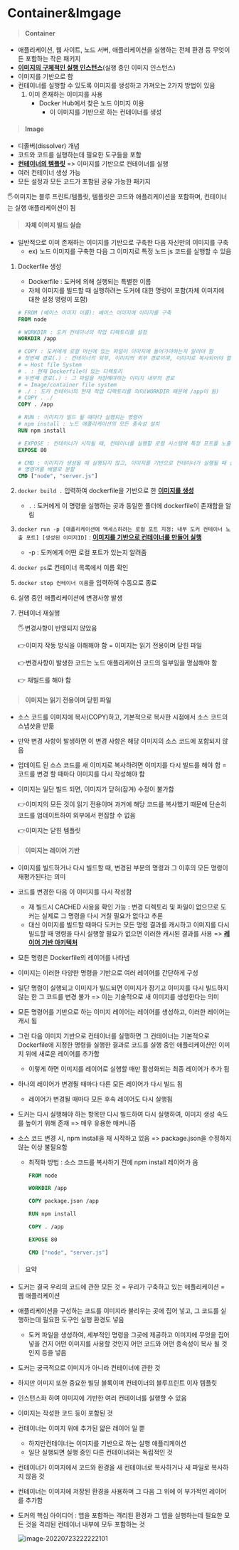 # Container&Imgage

> #### Container

- 애플리케이션, 웹 사이트, 노드 서버, 애플리케이션을 실행하는 전체 환경 등 무엇이든 포함하는 작은 패키지
- **<u>이미지의 구체적인 실행 인스턴스</u>**(실행 중인 이미지 인스턴스)
- 이미지를 기반으로 함
- 컨테이너를 실행할 수 있도록 이미지를 생성하고 가져오는 2가지 방법이 있음
  1. 이미 존재하는 이미지를 사용
     - Docker Hub에서 찾은 노드 이미지 이용
       - 이 이미지를 기반으로 하는 컨테이너를 생성



> #### Image

- 디졸버(dissolver) 개념
- 코드와 코드를 실행하는데 필요한 도구들을 포함
- <u>**컨테이너의 템플릿**</u> => 이미지를 기반으로 컨테이너를 실행
- 여러 컨테이너 생성 가능
- 모든 설정과 모든 코드가 포함된 공유 가능한 패키지

🖐이미지는 블루 프린트/템플릿, 템플릿은 코드와 애플리케이션을 포함하며, 컨테이너는 실행 애플리케이션이 됨





> #### 자체 이미지 빌드 실습

- 일반적으로 이미 존재하는 이미지를 기반으로 구축한 다음 자신만의 이미지를 구축
  - ex) 노드 이미지를 구축한 다음 그 이미지로 특정 노드 js 코드를 실행할 수 있음

1. Dockerfile 생성

   - Dockerfile : 도커에 의해 실행되는 특별한 이름
   - 자체 이미지를 빌드할 때 실행하려는 도커에 대한 명령이 포함(자체 이미지에 대한 설정 명령이 포함)

   ```dockerfile
   # FROM (베이스 이미지 이름): 베이스 이미지에 이미지를 구축
   FROM node
   
   # WORKDIR : 도커 컨테이너의 작업 디렉토리를 설정
   WORKDIR /app
   
   # COPY : 도커에게 로컬 머신에 있는 파일이 이미지에 들어가야하는지 알려야 함
   # 첫번째 경로(.) : 컨테이너의 외부, 이미지의 외부 경로이며, 이미지로 복사되어야 할 파일이 있는 곳
   # = Host file System
   # . : 현재 Dockerfile이 있는 디렉토리
   # 두번째 경로(.) : 그 파일을 저장해야하는 이미지 내부의 경로
   # = Image/container file system
   # ./ : 도커 컨테이너의 현재 작업 디렉토리를 의미(WORKDIR 때문에 /app이 됨)
   # COPY . ./
   COPY . /app
   
   # RUN : 이미지가 빌드 될 때마다 실행되는 명령어
   # npm install : 노드 애플리케이션의 모든 종속성 설치
   RUN npm install
   
   # EXPOSE : 컨테이너가 시작될 때, 컨테이너를 실행할 로컬 시스템에 특정 포트를 노출하고 싶다는 것을 도커에게 알림 = 도커에서 포트 80을 연것
   EXPOSE 80
   
   # CMD : 이미지가 생성될 때 실행되지 않고, 이미지를 기반으로 컨테이너가 실행될 때 실행됨
   # 명령어를 배열로 분할
   CMD ["node", "server.js"]
   ```

2. `docker build .` 입력하여 dockerfile을 기반으로 한 **<u>이미지를 생성</u>**

   - `.` : 도커에게 이 명령을 실행하는 곳과 동일한 폴더에  dockerfile이 존재함을 알림

3. `docker run -p [애플리케이션에 액세스하려는 로컬 포트 지정: 내부 도커 컨테이너 노출 포트] [생성된 이미지ID]` : **<u>이미지를 기반으로 컨테이너를 만들어 실행</u>**

   - -p : 도커에게 어떤 로컬 포트가 있는지 알려줌

4. `docker ps`로 컨테이너 목록에서 이름 확인

5. `docker stop 컨테이너 이름`을 입력하여 수동으로 종료

6. 실행 중인 애플리케이션에 변경사항 발생

7. 컨테이너 재실행

   🖐변경사항이 반영되지 않았음

   👉이미지 작동 방식을 이해해야 함 = 이미지는 읽기 전용이며 닫힌 파일

   👉변경사항이 발생한 코드는 노드 애플리케이션 코드의 일부임을 명심해야 함

   👉 재빌드를 해야 함





> ####  이미지는 읽기 전용이며 닫힌 파일

- 소스 코드를 이미지에 복사(COPY)하고, 기본적으로 복사한 시점에서 소스 코드의 스냅샷을 만듦

- 만약 변경 사항이 발생하면 이 변경 사항은 해당 이미지의 소스 코드에 포함되지 않음

- 업데이트 된 소스 코드를 새 이미지로 복사하려면 이미지를 다시 빌드를 해야 함 = 코드를 변경 할 때마다 이미지를 다시 작성해야 함

- 이미지는 일단 빌드 되면, 이미지가 닫혀(잠겨) 수정이 불가함

  👉이미지의 모든 것이 읽기 전용이며 과거에 해당 코드를 복사했기 때문에 단순히 코드를 업데이트하여 외부에서 편집할 수 없음

  👉이미지는 닫힌 템플릿



> #### 이미지는 레이어 기반

- 이미지를 빌드하거나 다시 빌드할 때, 변경된 부분의 명령과 그 이후의 모든 명령이 재평가된다는 의미
- 코드를 변경한 다음 이 이미지를 다시 작성함
  - 재 빌드시 CACHED 사용을 확인 가능 : 변경 디렉토리 및 파일이 없으므로 도커는 실제로 그 명령을 다시 거칠 필요가 없다고 추론
  - 대신 이미지를 빌드할 때마다 도커는 모든 명령 결과를 캐시하고 이미지를 다시 빌드할 때  명령을 다시 실행할 필요가 없으면 이러한 캐시된 결과를 사용 => **<u>레이어 기반 아키텍처</u>**
- 모든 명령은  Dockerfile의 레이어를 나타냄
- 이미지는 이러한 다양한 명령을 기반으로 여러 레이어를 간단하게 구성
- 일단 명령이 실행되고 이미지가 빌드되면 이미지가 잠기고 이미지를 다시 빌드하지 않는 한 그 코드를 변경 불가 => 이는 기술적으로 새 이미지를 생성한다는 의미
- 모든 명령어를 기반으로 하는 이미지 레이어는 레이어를 생성하고, 이러한 레이어는 캐시 됨
- 그런 다음 이미지 기반으로 컨테이너를 실행하면 그 컨테이너는 기본적으로 Dockerfile에 지정한 명령을 실행한 결과로 코드를 실행 중인 애플리케이션인 이미지 위에 새로운 레이어를 추가함
  - 이렇게 하면 이미지를 레이어로 실행할 때만 활성화되는 최종 레이어가 추가 됨

- 하나의 레이어가 변경될 때마다 다른 모든 레이어가 다시 빌드 됨

  - 레이어가 변경될 때마다 모든 후속 레이어도 다시 실행됨

- 도커는 다시 실행해야 하는 항목만 다시 빌드하여 다시 실행하여, 이미지 생성 속도를 높이기 위해 존재 => 매우 유용한 매커니즘

- 소스 코드 변경 시, npm install을 재 시작하고 있음 => package.json을 수정하지 않는 이상 불필요함

  - 최적화 방법 : 소스 코드를 복사하기 전에 npm install 레이어가 옴

    ```dockerfile
    FROM node
    
    WORKDIR /app
    
    COPY package.json /app
    
    RUN npm install
    
    COPY . /app
    
    EXPOSE 80
    
    CMD ["node", "server.js"]
    ```

    

> #### 요약

- 도커는 결국 우리의 코드에 관한 모든 것 = 우리가 구축하고 있는 애플리케이션 = 웹 애플리케이션

- 애플리케이션을 구성하는 코드를 이미지라 불리우는 곳에 집어 넣고,  그 코드를 실행하는데 필요한 도구인 실행 환경도 넣음

  - 도커 파일을 생성하여, 세부적인 명령을 그곳에 제공하고 이미지에 무엇을 집어 넣을 건지 어떤 이미지를 사용할 것인지 어떤 코드와 어떤 종속성이 복사 될 것인지 등을 넣음

- 도커는 궁극적으로 이미지가 아니라 컨테이너에 관한 것

- 하지만 이미지 또한 중요한 빌딩 블록이며 컨테이너의 블루프린트 이자 템플릿

- 인스턴스화 하여 이미지에 기반한 여러 컨테이너를 실행할 수 있음

- 이미지는 작성한 코드 등이 포함된 것

- 컨테이너는 이미지 위에 추가된 얇은 레이어 일 뿐

  - 하지만컨테이너는 이미지를 기반으로 하는 실행 애플리케이션
  - 일단 실행되면 실행 중인 다른 컨테이너와는 독립적인 것

- 컨테이너가 이미지에서 코드와 환경을 새 컨테이너로 복사하거나 새 파일로 복사하지 않음 것

- 컨테이너는 이미지에 저장된 환경을 사용하며 그 다음 그 위에 이 부가적인 레이어를 추가함

- 도커의 핵심 아이디어 : 앱을 포함하는 격리된 환경과 그 앱을 실행하는데 필요한 모든 것을 격리된 컨테이너 내부에 모두 포함하는 것

  ![image-20220723222222101](https://user-images.githubusercontent.com/97647987/180609238-65bd6553-bc07-4af9-9020-c5e12f2825e6.png)
